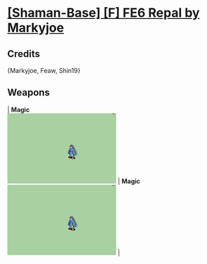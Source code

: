 # [\[Shaman-Base\] \[F\] FE6 Repal by Markyjoe](./)
## Credits

{Markyjoe, Feaw, Shin19}

## Weapons

| <b>Magic</b><br/><img alt="Magic animation" src="./6.%20Magic/Magic.gif"/> | <b>Magic</b><br/><img alt="Magic animation" src="./6.%20Magic%20(Fixed)%20%7BShin19%7D/Magic.gif"/> |
